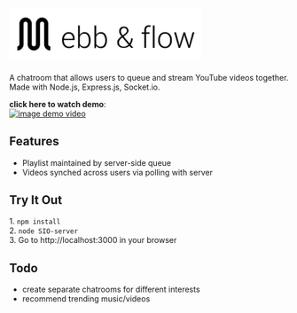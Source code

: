 ![alt ebb-and-flow](https://github.com/cidouchi/ebb-and-flow/blob/master/public/images/brand.png)
---
A chatroom that allows users to queue and stream YouTube videos together. <br/>
Made with Node.js, Express.js, Socket.io.

**click here to watch demo**: <br/>
[![image demo video](https://thumbs.gfycat.com/GlaringRawAphid-size_restricted.gif)](https://www.youtube.com/watch?v=SHUx-poh2LI)

__Features__
---
* Playlist maintained by server-side queue
* Videos synched across users via polling with server

__Try It Out__
--- 
1.&nbsp;```npm install ``` <br/>
2.&nbsp;```node SIO-server``` <br/>
3.&nbsp;Go to http://localhost:3000 in your browser <br/>

__Todo__
---
* create separate chatrooms for different interests
* recommend trending music/videos